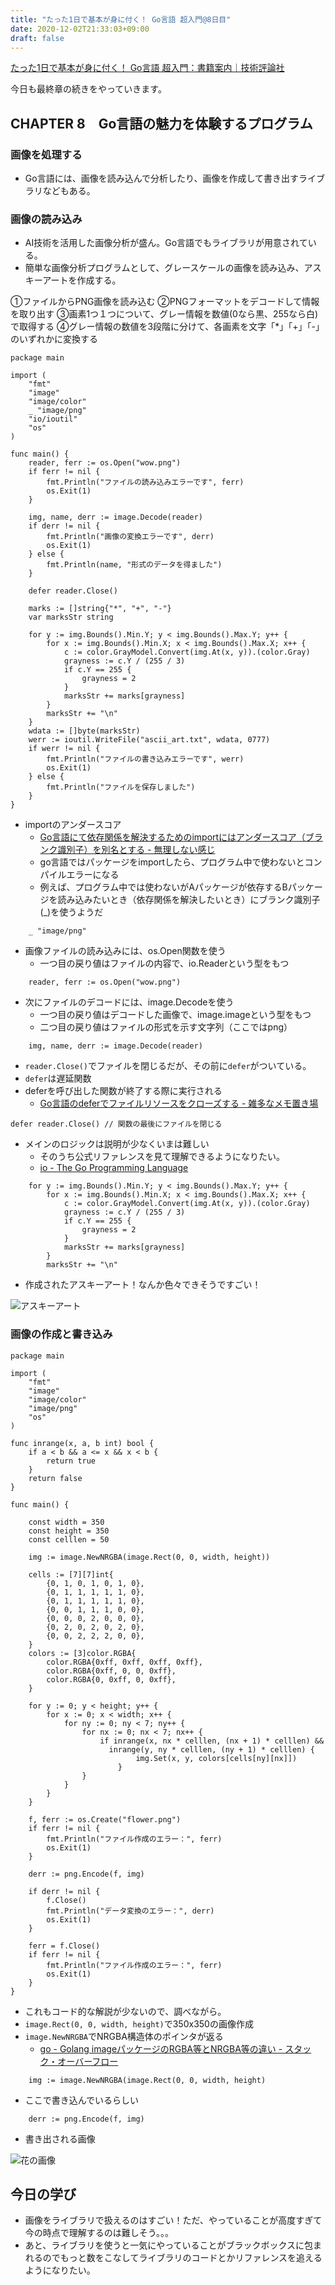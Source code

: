 ```yaml
---
title: "たった1日で基本が身に付く！ Go言語 超入門@8日目"
date: 2020-12-02T21:33:03+09:00
draft: false
---
```


[たった1日で基本が身に付く！ Go言語 超入門：書籍案内｜技術評論社](https://gihyo.jp/book/2020/978-4-297-11617-0)

今日も最終章の続きをやっていきます。

## CHAPTER 8　Go言語の魅力を体験するプログラム
### 画像を処理する
* Go言語には、画像を読み込んで分析したり、画像を作成して書き出すライブラリなどもある。

### 画像の読み込み
* AI技術を活用した画像分析が盛ん。Go言語でもライブラリが用意されている。
* 簡単な画像分析プログラムとして、グレースケールの画像を読み込み、アスキーアートを作成する。

①ファイルからPNG画像を読み込む
②PNGフォーマットをデコードして情報を取り出す
③画素1つ１つについて、グレー情報を数値(0なら黒、255なら白)で取得する
④グレー情報の数値を3段階に分けて、各画素を文字「*」「+」「-」のいずれかに変換する

```
package main

import (
	"fmt"
	"image"
	"image/color"
	_ "image/png"
	"io/ioutil"
	"os"
)

func main() {
	reader, ferr := os.Open("wow.png")
	if ferr != nil {
		fmt.Println("ファイルの読み込みエラーです", ferr)
		os.Exit(1)
	}

	img, name, derr := image.Decode(reader)
	if derr != nil {
		fmt.Println("画像の変換エラーです", derr)
		os.Exit(1)
	} else {
		fmt.Println(name, "形式のデータを得ました")
	}

	defer reader.Close()

	marks := []string{"*", "+", "-"}
	var marksStr string

	for y := img.Bounds().Min.Y; y < img.Bounds().Max.Y; y++ {
		for x := img.Bounds().Min.X; x < img.Bounds().Max.X; x++ {
			c := color.GrayModel.Convert(img.At(x, y)).(color.Gray)
			grayness := c.Y / (255 / 3)
			if c.Y == 255 {
				grayness = 2
			}
			marksStr += marks[grayness]
		}
		marksStr += "\n"
	}
	wdata := []byte(marksStr)
	werr := ioutil.WriteFile("ascii_art.txt", wdata, 0777)
	if werr != nil {
		fmt.Println("ファイルの書き込みエラーです", werr)
		os.Exit(1)
	} else {
		fmt.Println("ファイルを保存しました")
	}
}
```

* importのアンダースコア
  * [Go言語にて依存関係を解決するためのimportにはアンダースコア（ブランク識別子）を別名とする \- 無理しない感じ](https://hogesuke.hateblo.jp/entry/2014/09/12/080005)
  * go言語ではパッケージをimportしたら、プログラム中で使わないとコンパイルエラーになる
  * 例えば、プログラム中では使わないがAパッケージが依存するBパッケージを読み込みたいとき（依存関係を解決したいとき）にブランク識別子(_)を使うようだ
```
	_ "image/png"
```

* 画像ファイルの読み込みには、os.Open関数を使う
  * 一つ目の戻り値はファイルの内容で、io.Readerという型をもつ
```
	reader, ferr := os.Open("wow.png")
```

* 次にファイルのデコードには、image.Decodeを使う
  * 一つ目の戻り値はデコードした画像で、image.imageという型をもつ
  * 二つ目の戻り値はファイルの形式を示す文字列（ここではpng）
```
	img, name, derr := image.Decode(reader)
```

* `reader.Close()`でファイルを閉じるだが、その前に`defer`がついている。
* `defer`は遅延関数
* deferを呼び出した関数が終了する際に実行される
  * [Go言語のdeferでファイルリソースをクローズする \- 雑多なメモ置き場](http://y0m0r.hateblo.jp/entry/20130925/1380117667)
```
defer reader.Close() // 関数の最後にファイルを閉じる
```

* メインのロジックは説明が少なくいまは難しい
  * そのうち公式リファレンスを見て理解できるようになりたい。
  * [io \- The Go Programming Language](https://golang.org/pkg/io/#Reader)
```
	for y := img.Bounds().Min.Y; y < img.Bounds().Max.Y; y++ {
		for x := img.Bounds().Min.X; x < img.Bounds().Max.X; x++ {
			c := color.GrayModel.Convert(img.At(x, y)).(color.Gray)
			grayness := c.Y / (255 / 3)
			if c.Y == 255 {
				grayness = 2
			}
			marksStr += marks[grayness]
		}
		marksStr += "\n"
```

* 作成されたアスキーアート！なんか色々できそうですごい！

![アスキーアート](asciiart.png)

### 画像の作成と書き込み
```
package main

import (
	"fmt"
	"image"
	"image/color"
	"image/png"
	"os"
)

func inrange(x, a, b int) bool {
	if a < b && a <= x && x < b {
		return true
	}
	return false
}

func main() {

	const width = 350
	const height = 350
	const celllen = 50

	img := image.NewNRGBA(image.Rect(0, 0, width, height))

	cells := [7][7]int{
		{0, 1, 0, 1, 0, 1, 0},
		{0, 1, 1, 1, 1, 1, 0},
		{0, 1, 1, 1, 1, 1, 0},
		{0, 0, 1, 1, 1, 0, 0},
		{0, 0, 0, 2, 0, 0, 0},
		{0, 2, 0, 2, 0, 2, 0},
		{0, 0, 2, 2, 2, 0, 0},
	}
	colors := [3]color.RGBA{
		color.RGBA{0xff, 0xff, 0xff, 0xff},
		color.RGBA{0xff, 0, 0, 0xff},
		color.RGBA{0, 0xff, 0, 0xff},
	}

	for y := 0; y < height; y++ {
		for x := 0; x < width; x++ {
			for ny := 0; ny < 7; ny++ {
				for nx := 0; nx < 7; nx++ {
					if inrange(x, nx * celllen, (nx + 1) * celllen) &&
					  inrange(y, ny * celllen, (ny + 1) * celllen) {
							img.Set(x, y, colors[cells[ny][nx]])
						}
				}
			}
		}
	}

	f, ferr := os.Create("flower.png")
	if ferr != nil {
		fmt.Println("ファイル作成のエラー：", ferr)
		os.Exit(1)
	}

	derr := png.Encode(f, img)

	if derr != nil {
		f.Close()
		fmt.Println("データ変換のエラー：", derr)
		os.Exit(1)
	}

	ferr = f.Close()
	if ferr != nil {
		fmt.Println("ファイル作成のエラー：", ferr)
		os.Exit(1)
	}
}
```

* これもコード的な解説が少ないので、調べながら。
* `image.Rect(0, 0, width, height)`で350x350の画像作成
* `image.NewNRGBA`でNRGBA構造体のポインタが返る
  * [go \- Golang imageパッケージのRGBA等とNRGBA等の違い \- スタック・オーバーフロー](https://ja.stackoverflow.com/questions/22413/golang-image%E3%83%91%E3%83%83%E3%82%B1%E3%83%BC%E3%82%B8%E3%81%AErgba%E7%AD%89%E3%81%A8nrgba%E7%AD%89%E3%81%AE%E9%81%95%E3%81%84)
```
	img := image.NewNRGBA(image.Rect(0, 0, width, height)
```

* ここで書き込んでいるらしい
```
	derr := png.Encode(f, img)
```

* 書き出される画像

![花の画像](flower.png)

## 今日の学び
* 画像をライブラリで扱えるのはすごい！ただ、やっていることが高度すぎて今の時点で理解するのは難しそう。。。
* あと、ライブラリを使うと一気にやっていることがブラックボックスに包まれるのでもっと数をこなしてライブラリのコードとかリファレンスを追えるようになりたい。
